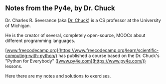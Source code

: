 ## Notes from the Py4e, by Dr. Chuck

Dr. Charles R. Severance (aka [Dr. Chuck](https://www.dr-chuck.com/)) is a CS professor at the University of Michigan.

He is the creator of several, completely open-source, MOOCs about different programming languages.

[www.freecodecamp.org](https://www.freecodecamp.org/learn/scientific-computing-with-python/) has published a course based on the Dr. Chuck's "Python for Everybody" ([www.py4e.com](https://www.py4e.com/)) lessons.

Here there are my notes and solutions to exercises.